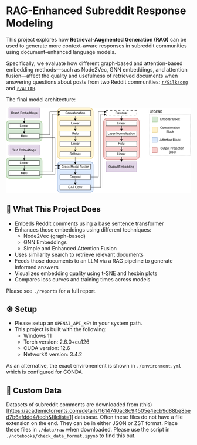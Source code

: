 # RAG-Enhanced Subreddit Response Modeling

This project explores how **Retrieval-Augmented Generation (RAG)** can be used to generate more context-aware responses in subreddit communities using document-enhanced language models.

Specifically, we evaluate how different graph-based and attention-based embedding methods—such as Node2Vec, GNN embeddings, and attention fusion—affect the quality and usefulness of retrieved documents when answering questions about posts from two Reddit communities: [`r/Silksong`](https://www.reddit.com/r/Silksong/) and [`r/AITAH`](https://www.reddit.com/r/AmItheAsshole/).


The final model architecture:

![Enhanced Attention Model](report/figures/enhanced_attention_model.drawio.png)

## 🧩 What This Project Does

- Embeds Reddit comments using a base sentence transformer
- Enhances those embeddings using different techniques:
  - Node2Vec (graph-based)
  - GNN Embeddings
  - Simple and Enhanced Attention Fusion
- Uses similarity search to retrieve relevant documents
- Feeds those documents to an LLM via a RAG pipeline to generate informed answers
- Visualizes embedding quality using t-SNE and hexbin plots
- Compares loss curves and training times across models

Please see `./reports` for a full report.

## ⚙️ Setup
- Please setup an `OPENAI_API_KEY` in your system path.
- This project is built with the following:
  - Windows 11
  - Torch version: 2.6.0+cu126
  - CUDA version: 12.6
  - NetworkX version: 3.4.2

As an alternative, the exact environement is shown in `./environment.yml` which is configured for CONDA.

## 📁 Custom Data
Datasets of subreddit comments are downloaded from (this)[https://academictorrents.com/details/1614740ac8c94505e4ecb9d88be8bed7b6afddd4/tech&filelist=1] database. Often these files do not have a file extension on the end. They can be in either JSON or ZST format. Place these files in `./data/raw` when downloaded. Please use the script in `./notebooks/check_data_format.ipynb` to find this out.
